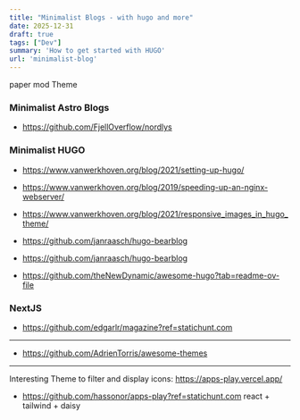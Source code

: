 ```yaml
---
title: "Minimalist Blogs - with hugo and more"
date: 2025-12-31
draft: true
tags: ["Dev"]
summary: 'How to get started with HUGO'
url: 'minimalist-blog'
---
```


paper mod Theme


### Minimalist Astro Blogs

* https://github.com/FjellOverflow/nordlys



### Minimalist HUGO 

* https://www.vanwerkhoven.org/blog/2021/setting-up-hugo/
* https://www.vanwerkhoven.org/blog/2019/speeding-up-an-nginx-webserver/
* https://www.vanwerkhoven.org/blog/2021/responsive_images_in_hugo_theme/

* https://github.com/janraasch/hugo-bearblog
* https://github.com/janraasch/hugo-bearblog


* https://github.com/theNewDynamic/awesome-hugo?tab=readme-ov-file

### NextJS

* https://github.com/edgarlr/magazine?ref=statichunt.com

---

* https://github.com/AdrienTorris/awesome-themes


--- 

Interesting Theme to filter and display icons: https://apps-play.vercel.app/

* https://github.com/hassonor/apps-play?ref=statichunt.com react + tailwind + daisy